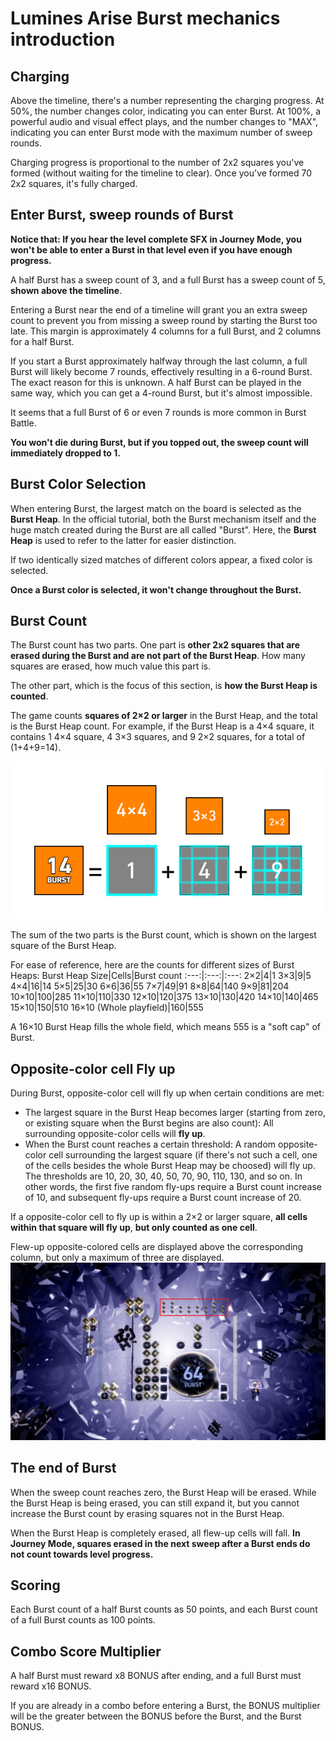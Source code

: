 # Lumines Arise Burst mechanics introduction
## Charging
Above the timeline, there's a number representing the charging progress. At 50%, the number changes color, indicating you can enter Burst. At 100%, a powerful audio and visual effect plays, and the number changes to "MAX", indicating you can enter Burst mode with the maximum number of sweep rounds.

Charging progress is proportional to the number of 2x2 squares you've formed (without waiting for the timeline to clear). Once you've formed 70 2x2 squares, it's fully charged.
## Enter Burst, sweep rounds of Burst 
**Notice that: If you hear the level complete SFX in Journey Mode, you won't be able to enter a Burst in that level even if you have enough progress.**

A half Burst has a sweep count of 3, and a full Burst has a sweep count of 5, **shown above the timeline**.

Entering a Burst near the end of a timeline will grant you an extra sweep count to prevent you from missing a sweep round by starting the Burst too late. This margin is approximately 4 columns for a full Burst, and 2 columns for a half Burst.

If you start a Burst approximately halfway through the last column, a full Burst will likely become 7 rounds, effectively resulting in a 6-round Burst. The exact reason for this is unknown.
A half Burst can be played in the same way, which you can get a 4-round Burst, but it's almost impossible.

It seems that a full Burst of 6 or even 7 rounds is more common in Burst Battle.

**You won't die during Burst, but if you topped out, the sweep count will immediately dropped to 1.**
## Burst Color Selection
When entering Burst, the largest match on the board is selected as the **Burst Heap**. In the official tutorial, both the Burst mechanism itself and the huge match created during the Burst are all called "Burst". Here, the **Burst Heap** is used to refer to the latter for easier distinction.

If two identically sized matches of different colors appear, a fixed color is selected.

**Once a Burst color is selected, it won't change throughout the Burst.**
## Burst Count
The Burst count has two parts. One part is **other 2x2 squares that are erased during the Burst and are not part of the Burst Heap**. How many squares are erased, how much value this part is.

The other part, which is the focus of this section, is **how the Burst Heap is counted**.

The game counts **squares of 2×2 or larger** in the Burst Heap, and the total is the Burst Heap count. For example, if the Burst Heap is a 4×4 square, it contains 1 4×4 square, 4 3×3 squares, and 9 2×2 squares, for a total of (1+4+9=14).

![](pic/burstHeapCalculation.png)

The sum of the two parts is the Burst count, which is shown on the largest square of the Burst Heap.

For ease of reference, here are the counts for different sizes of Burst Heaps:
Burst Heap Size|Cells|Burst count
:---:|:---:|:---:
2×2|4|1
3×3|9|5
4×4|16|14
5×5|25|30
6×6|36|55
7×7|49|91
8×8|64|140
9×9|81|204
10×10|100|285
11×10|110|330
12×10|120|375
13×10|130|420
14×10|140|465
15×10|150|510
16×10 (Whole playfield)|160|555

A 16×10 Burst Heap fills the whole field, which means 555 is a "soft cap" of Burst.
## Opposite-color cell Fly up
During Burst, opposite-color cell will fly up when certain conditions are met:
* The largest square in the Burst Heap becomes larger (starting from zero, or existing square when the Burst begins are also count): All surrounding opposite-color cells will **fly up**.
* When the Burst count reaches a certain threshold: A random opposite-color cell surrounding the largest square (if there's not such a cell, one of the cells besides the whole Burst Heap may be choosed) will fly up. The thresholds are 10, 20, 30, 40, 50, 70, 90, 110, 130, and so on. In other words, the first five random fly-ups require a Burst count increase of 10, and subsequent fly-ups require a Burst count increase of 20.

If a opposite-color cell to fly up is within a 2×2 or larger square, **all cells within that square will fly up**, **but only counted as one cell**.

Flew-up opposite-colored cells are displayed above the corresponding column, but only a maximum of three are displayed.
![](pic/screenshot/cellsFlyUp.png)
## The end of Burst
When the sweep count reaches zero, the Burst Heap will be erased. While the Burst Heap is being erased, you can still expand it, but you cannot increase the Burst count by erasing squares not in the Burst Heap.

When the Burst Heap is completely erased, all flew-up cells will fall. **In Journey Mode, squares erased in the next sweep after a Burst ends do not count towards level progress.**
## Scoring
Each Burst count of a half Burst counts as 50 points, and each Burst count of a full Burst counts as 100 points.
## Combo Score Multiplier
A half Burst must reward x8 BONUS after ending, and a full Burst must reward x16 BONUS.

If you are already in a combo before entering a Burst, the BONUS multiplier will be the greater between the BONUS before the Burst, and the Burst BONUS.
